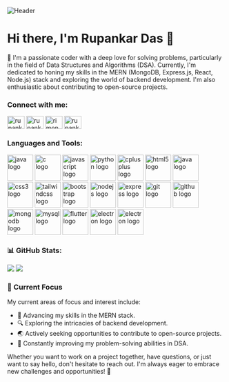 ![Header](https://logicmojo.com/assets/dist/new_pages/images/js-gif.gif)
# Hi there, I'm Rupankar Das 👋

🚀 I'm a passionate coder with a deep love for solving problems, particularly in the field of Data Structures and Algorithms (DSA). Currently, I'm dedicated to honing my skills in the MERN (MongoDB, Express.js, React, Node.js) stack and exploring the world of backend development. I'm also enthusiastic about contributing to open-source projects.

<h3 align="left">Connect with me:</h3>
<p align="left">
<a href="https://linkedin.com/in/rupankar-das-9b1a7a259" target="blank"><img align="center" src="https://raw.githubusercontent.com/rahuldkjain/github-profile-readme-generator/master/src/images/icons/Social/linked-in-alt.svg" alt="rupankar-das-9b1a7a259" height="30" width="40" /></a>
<a href="https://www.leetcode.com/rupankardas" target="blank"><img align="center" src="https://raw.githubusercontent.com/rahuldkjain/github-profile-readme-generator/master/src/images/icons/Social/leet-code.svg" alt="rupankardas" height="30" width="40" /></a>
<a href="https://auth.geeksforgeeks.org/user/rimon" target="blank"><img align="center" src="https://raw.githubusercontent.com/rahuldkjain/github-profile-readme-generator/master/src/images/icons/Social/geeks-for-geeks.svg" alt="rimon" height="30" width="40" /></a>
<a href="rupankardasofficial@gmail.com" target="blank"><img align="center" src="https://upload.wikimedia.org/wikipedia/commons/7/7e/Gmail_icon_%282020%29.svg" alt="rupankardasofficial@gmail.com" height="30" width="40" /></a>
</p>

<h3 align="left">Languages and Tools:</h3>

<div align="left">
  <img src="https://cdn.jsdelivr.net/gh/devicons/devicon/icons/java/java-original.svg" width="60" height="60" alt="java logo"  />
  <img src="https://cdn.jsdelivr.net/gh/devicons/devicon/icons/c/c-original.svg" width="60" height="60" alt="c logo" />
  <img src="https://cdn.jsdelivr.net/gh/devicons/devicon/icons/javascript/javascript-original.svg" width="60" height="60" alt="javascript logo" />
  <img src="https://cdn.jsdelivr.net/gh/devicons/devicon/icons/python/python-original.svg" width="60" height="60" alt="python logo" />
  <img src="https://cdn.jsdelivr.net/gh/devicons/devicon/icons/cplusplus/cplusplus-original.svg" width="60" height="60" alt="cplusplus logo" />
  <img src="https://cdn.jsdelivr.net/gh/devicons/devicon/icons/html5/html5-original.svg" width="60" height="60" alt="html5 logo" />
  <img src="https://cdn.jsdelivr.net/gh/devicons/devicon/icons/react/react-original.svg" width="60" height="60" alt="java logo" />
  <img src="https://cdn.jsdelivr.net/gh/devicons/devicon/icons/css3/css3-original.svg" width="60" height="60" alt="css3 logo" />
  <img src="https://cdn.simpleicons.org/tailwindcss/06B6D4" width="60" height="60" alt="tailwindcss logo" />
  <img src="https://cdn.jsdelivr.net/gh/devicons/devicon/icons/bootstrap/bootstrap-original.svg" width="60" height="60" alt="bootstrap logo" />
  <img src="https://cdn.jsdelivr.net/gh/devicons/devicon/icons/nodejs/nodejs-original.svg" width="60" height="60" alt="nodejs logo" />
  <img src="https://skillicons.dev/icons?i=express" width="60" height="60" alt="express logo" />
  <img src="https://cdn.jsdelivr.net/gh/devicons/devicon/icons/git/git-original.svg" width="60" height="60" alt="git logo" />
  <img src="https://skillicons.dev/icons?i=github" width="60" height="60" alt="github logo" />
  <img src="https://cdn.jsdelivr.net/gh/devicons/devicon/icons/mongodb/mongodb-original.svg" width="60" height="60" alt="mongodb logo" />
  <img src="https://cdn.jsdelivr.net/gh/devicons/devicon/icons/mysql/mysql-original.svg" width="60" height="60" alt="mysql logo" />
  <img src="https://cdn.jsdelivr.net/gh/devicons/devicon/icons/flutter/flutter-original.svg" width="60" height="60" alt="flutter logo" />
  <img src="https://cdn.jsdelivr.net/gh/devicons/devicon/icons/electron/electron-original.svg" width="60" height="60" alt="electron logo" />
  <img src="https://cdn.jsdelivr.net/gh/devicons/devicon/icons/prisma/prisma-original.svg" width="60" height="60" alt="electron logo" />

###
</div>

###


### 📊 GitHub Stats:
![](https://github-readme-streak-stats.herokuapp.com/?user=R1MO9&theme=radical&hide_border=true)
![](https://github-readme-stats.vercel.app/api/top-langs/?username=R1MO9&theme=radical&hide_border=true&include_all_commits=false&count_private=false&layout=compact)


### 🌱 Current Focus

My current areas of focus and interest include:

- 🚀 Advancing my skills in the MERN stack.
- 🔍 Exploring the intricacies of backend development.
- 🌏 Actively seeking opportunities to contribute to open-source projects.
- 🧠 Constantly improving my problem-solving abilities in DSA.


Whether you want to work on a project together, have questions, or just want to say hello, don't hesitate to reach out. I'm always eager to embrace new challenges and opportunities! 🤗

